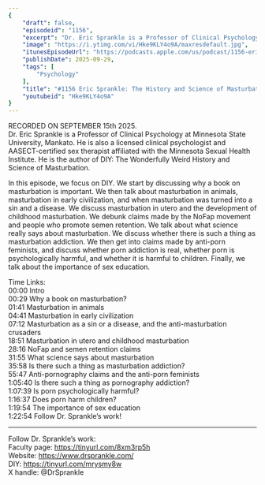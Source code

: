 ```yaml
---
{
	"draft": false,
	"episodeid": "1156",
	"excerpt": "Dr. Eric Sprankle is a Professor of Clinical Psychology at Minnesota State University, Mankato. He is also a licensed clinical psychologist and AASECT-certified sex therapist affiliated with the Minnesota Sexual Health Institute. He is the author of DIY: The Wonderfully Weird History and Science of Masturbation.",
	"image": "https://i.ytimg.com/vi/Hke9KLY4o9A/maxresdefault.jpg",
	"itunesEpisodeUrl": "https://podcasts.apple.com/us/podcast/1156-eric-sprankle-the-history-and-science/id1451347236?i=1000729151668&uo=4",
	"publishDate": 2025-09-29,
	"tags": [
		"Psychology"
	],
	"title": "#1156 Eric Sprankle: The History and Science of Masturbation and Pornography",
	"youtubeid": "Hke9KLY4o9A"
}
---
```

RECORDED ON SEPTEMBER 15th 2025.  
Dr. Eric Sprankle is a Professor of Clinical Psychology at Minnesota State University, Mankato. He is also a licensed clinical psychologist and AASECT-certified sex therapist affiliated with the Minnesota Sexual Health Institute. He is the author of DIY: The Wonderfully Weird History and Science of Masturbation.

In this episode, we focus on DIY. We start by discussing why a book on masturbation is important. We then talk about masturbation in animals, masturbation in early civilization, and when masturbation was turned into a sin and a disease. We discuss masturbation in utero and the development of childhood masturbation. We debunk claims made by the NoFap movement and people who promote semen retention. We talk about what science really says about masturbation. We discuss whether there is such a thing as masturbation addiction. We then get into claims made by anti-porn feminists, and discuss whether porn addiction is real, whether porn is psychologically harmful, and whether it is harmful to children. Finally, we talk about the importance of sex education.

Time Links:  
<time>00:00</time> Intro  
<time>00:29</time> Why a book on masturbation?  
<time>01:41</time> Masturbation in animals  
<time>04:41</time> Masturbation in early civilization  
<time>07:12</time> Masturbation as a sin or a disease, and the anti-masturbation crusaders  
<time>18:51</time> Masturbation in utero and childhood masturbation  
<time>28:16</time> NoFap and semen retention claims  
<time>31:55</time> What science says about masturbation  
<time>35:58</time> Is there such a thing as masturbation addiction?  
<time>55:47</time> Anti-pornography claims and the anti-porn feminists  
<time>1:05:40</time> Is there such a thing as pornography addiction?  
<time>1:07:39</time> Is porn psychologically harmful?  
<time>1:16:37</time> Does porn harm children?  
<time>1:19:54</time> The importance of sex education  
<time>1:22:54</time> Follow Dr. Sprankle’s work!

---

Follow Dr. Sprankle’s work:  
Faculty page: https://tinyurl.com/8xm3rp5h  
Website: https://www.drsprankle.com/  
DIY: https://tinyurl.com/mrysmy8w  
X handle: @DrSprankle
